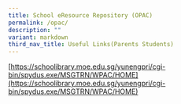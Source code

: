 ```yaml
---
title: School eResource Repository (OPAC)
permalink: /opac/
description: ""
variant: markdown
third_nav_title: Useful Links(Parents Students)
---
```

[https://schoolibrary.moe.edu.sg/yunengpri/cgi-bin/spydus.exe/MSGTRN/WPAC/HOME](https://schoolibrary.moe.edu.sg/yunengpri/cgi-bin/spydus.exe/MSGTRN/WPAC/HOME)